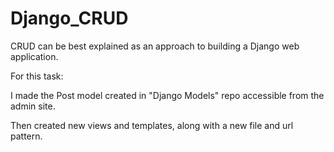 # Django_CRUD
CRUD can be best explained as an approach to building a Django web application.

For this task:

I made the Post model created in "Django Models" repo accessible from the admin site.

Then created new views and templates, along with a new file and url pattern.
